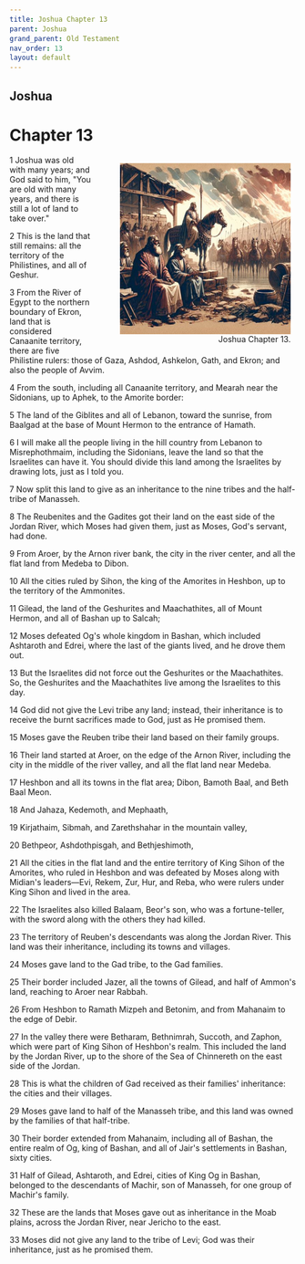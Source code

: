 ```yaml
---
title: Joshua Chapter 13
parent: Joshua
grand_parent: Old Testament
nav_order: 13
layout: default
---
```


## Joshua

# Chapter 13

<figure style="float: right; margin-right: 10px;">
    <img src="/assets/Image/Joshua/500/13.jpg" alt="Joshua Chapter 13" style="width: 300px; height: 300px; float: right;padding-left: 10px;"/>
    <figcaption style="clear: both;text-align: right;">Joshua Chapter 13.</figcaption>
</figure>
1 Joshua was old with many years; and God said to him, "You are old with many years, and there is still a lot of land to take over."

2 This is the land that still remains: all the territory of the Philistines, and all of Geshur.

3 From the River of Egypt to the northern boundary of Ekron, land that is considered Canaanite territory, there are five Philistine rulers: those of Gaza, Ashdod, Ashkelon, Gath, and Ekron; and also the people of Avvim.

4 From the south, including all Canaanite territory, and Mearah near the Sidonians, up to Aphek, to the Amorite border:

5 The land of the Giblites and all of Lebanon, toward the sunrise, from Baalgad at the base of Mount Hermon to the entrance of Hamath.

6 I will make all the people living in the hill country from Lebanon to Misrephothmaim, including the Sidonians, leave the land so that the Israelites can have it. You should divide this land among the Israelites by drawing lots, just as I told you.

7 Now split this land to give as an inheritance to the nine tribes and the half-tribe of Manasseh.

8 The Reubenites and the Gadites got their land on the east side of the Jordan River, which Moses had given them, just as Moses, God's servant, had done.

9 From Aroer, by the Arnon river bank, the city in the river center, and all the flat land from Medeba to Dibon.

10 All the cities ruled by Sihon, the king of the Amorites in Heshbon, up to the territory of the Ammonites.

11 Gilead, the land of the Geshurites and Maachathites, all of Mount Hermon, and all of Bashan up to Salcah;

12 Moses defeated Og's whole kingdom in Bashan, which included Ashtaroth and Edrei, where the last of the giants lived, and he drove them out.

13 But the Israelites did not force out the Geshurites or the Maachathites. So, the Geshurites and the Maachathites live among the Israelites to this day.

14 God did not give the Levi tribe any land; instead, their inheritance is to receive the burnt sacrifices made to God, just as He promised them.

15 Moses gave the Reuben tribe their land based on their family groups.

16 Their land started at Aroer, on the edge of the Arnon River, including the city in the middle of the river valley, and all the flat land near Medeba.

17 Heshbon and all its towns in the flat area; Dibon, Bamoth Baal, and Beth Baal Meon.

18 And Jahaza, Kedemoth, and Mephaath,

19 Kirjathaim, Sibmah, and Zarethshahar in the mountain valley,

20 Bethpeor, Ashdothpisgah, and Bethjeshimoth,

21 All the cities in the flat land and the entire territory of King Sihon of the Amorites, who ruled in Heshbon and was defeated by Moses along with Midian's leaders—Evi, Rekem, Zur, Hur, and Reba, who were rulers under King Sihon and lived in the area.

22 The Israelites also killed Balaam, Beor's son, who was a fortune-teller, with the sword along with the others they had killed.

23 The territory of Reuben's descendants was along the Jordan River. This land was their inheritance, including its towns and villages.

24 Moses gave land to the Gad tribe, to the Gad families.

25 Their border included Jazer, all the towns of Gilead, and half of Ammon's land, reaching to Aroer near Rabbah.

26 From Heshbon to Ramath Mizpeh and Betonim, and from Mahanaim to the edge of Debir.

27 In the valley there were Betharam, Bethnimrah, Succoth, and Zaphon, which were part of King Sihon of Heshbon's realm. This included the land by the Jordan River, up to the shore of the Sea of Chinnereth on the east side of the Jordan.

28 This is what the children of Gad received as their families' inheritance: the cities and their villages.

29 Moses gave land to half of the Manasseh tribe, and this land was owned by the families of that half-tribe.

30 Their border extended from Mahanaim, including all of Bashan, the entire realm of Og, king of Bashan, and all of Jair's settlements in Bashan, sixty cities.

31 Half of Gilead, Ashtaroth, and Edrei, cities of King Og in Bashan, belonged to the descendants of Machir, son of Manasseh, for one group of Machir's family.

32 These are the lands that Moses gave out as inheritance in the Moab plains, across the Jordan River, near Jericho to the east.

33 Moses did not give any land to the tribe of Levi; God was their inheritance, just as he promised them.


